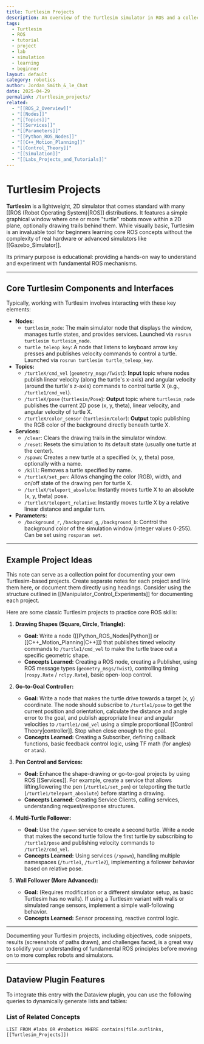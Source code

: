 ```yaml
---
title: Turtlesim Projects
description: An overview of the Turtlesim simulator in ROS and a collection point for projects and experiments using it to learn ROS concepts.
tags:
  - Turtlesim
  - ROS
  - tutorial
  - project
  - lab
  - simulation
  - learning
  - beginner
layout: default
category: robotics
author: Jordan_Smith_&_le_Chat
date: 2025-04-29
permalink: /turtlesim_projects/
related:
  - "[[ROS_2_Overview]]"
  - "[[Nodes]]"
  - "[[Topics]]"
  - "[[Services]]"
  - "[[Parameters]]"
  - "[[Python_ROS_Nodes]]"
  - "[[C++_Motion_Planning]]"
  - "[[Control_Theory]]"
  - "[[Simulation]]"
  - "[[Labs_Projects_and_Tutorials]]"
---
```


# Turtlesim Projects

**Turtlesim** is a lightweight, 2D simulator that comes standard with many [[ROS (Robot Operating System)|ROS]] distributions. It features a simple graphical window where one or more "turtle" robots move within a 2D plane, optionally drawing trails behind them. While visually basic, Turtlesim is an invaluable tool for beginners learning core ROS concepts without the complexity of real hardware or advanced simulators like [[Gazebo_Simulator]].

Its primary purpose is educational: providing a hands-on way to understand and experiment with fundamental ROS mechanisms.

---

## Core Turtlesim Components and Interfaces

Typically, working with Turtlesim involves interacting with these key elements:

* **Nodes:**
    * `turtlesim_node`: The main simulator node that displays the window, manages turtle states, and provides services. Launched via `rosrun turtlesim turtlesim_node`.
    * `turtle_teleop_key`: A node that listens to keyboard arrow key presses and publishes velocity commands to control a turtle. Launched via `rosrun turtlesim turtle_teleop_key`.
* **Topics:**
    * `/turtleX/cmd_vel` (`geometry_msgs/Twist`): **Input** topic where nodes publish linear velocity (along the turtle's x-axis) and angular velocity (around the turtle's z-axis) commands to control turtle X (e.g., `/turtle1/cmd_vel`).
    * `/turtleX/pose` (`turtlesim/Pose`): **Output** topic where `turtlesim_node` publishes the current 2D pose (x, y, theta), linear velocity, and angular velocity of turtle X.
    * `/turtleX/color_sensor` (`turtlesim/Color`): **Output** topic publishing the RGB color of the background directly beneath turtle X.
* **Services:**
    * `/clear`: Clears the drawing trails in the simulator window.
    * `/reset`: Resets the simulation to its default state (usually one turtle at the center).
    * `/spawn`: Creates a new turtle at a specified (x, y, theta) pose, optionally with a name.
    * `/kill`: Removes a turtle specified by name.
    * `/turtleX/set_pen`: Allows changing the color (RGB), width, and on/off state of the drawing pen for turtle X.
    * `/turtleX/teleport_absolute`: Instantly moves turtle X to an absolute (x, y, theta) pose.
    * `/turtleX/teleport_relative`: Instantly moves turtle X by a relative linear distance and angular turn.
* **Parameters:**
    * `/background_r`, `/background_g`, `/background_b`: Control the background color of the simulation window (integer values 0-255). Can be set using `rosparam set`.

---

## Example Project Ideas

This note can serve as a collection point for documenting your own Turtlesim-based projects. Create separate notes for each project and link them here, or document them directly using headings. Consider using the structure outlined in [[Manipulator_Control_Experiments]] for documenting each project.

Here are some classic Turtlesim projects to practice core ROS skills:

1.  **Drawing Shapes (Square, Circle, Triangle):**
    * **Goal:** Write a node ([[Python_ROS_Nodes|Python]] or [[C++_Motion_Planning|C++]]) that publishes timed velocity commands to `/turtle1/cmd_vel` to make the turtle trace out a specific geometric shape.
    * **Concepts Learned:** Creating a ROS node, creating a Publisher, using ROS message types (`geometry_msgs/Twist`), controlling timing (`rospy.Rate` / `rclpy.Rate`), basic open-loop control.

2.  **Go-to-Goal Controller:**
    * **Goal:** Write a node that makes the turtle drive towards a target (x, y) coordinate. The node should subscribe to `/turtle1/pose` to get the current position and orientation, calculate the distance and angle error to the goal, and publish appropriate linear and angular velocities to `/turtle1/cmd_vel` using a simple proportional [[Control Theory|controller]]. Stop when close enough to the goal.
    * **Concepts Learned:** Creating a Subscriber, defining callback functions, basic feedback control logic, using TF math (for angles) or `atan2`.

3.  **Pen Control and Services:**
    * **Goal:** Enhance the shape-drawing or go-to-goal projects by using ROS [[Services]]. For example, create a service that allows lifting/lowering the pen (`/turtle1/set_pen`) or teleporting the turtle (`/turtle1/teleport_absolute`) before starting a drawing.
    * **Concepts Learned:** Creating Service Clients, calling services, understanding request/response structures.

4.  **Multi-Turtle Follower:**
    * **Goal:** Use the `/spawn` service to create a second turtle. Write a node that makes the second turtle follow the first turtle by subscribing to `/turtle1/pose` and publishing velocity commands to `/turtle2/cmd_vel`.
    * **Concepts Learned:** Using services (`/spawn`), handling multiple namespaces (`/turtle1`, `/turtle2`), implementing a follower behavior based on relative pose.

5.  **Wall Follower (More Advanced):**
    * **Goal:** (Requires modification or a different simulator setup, as basic Turtlesim has no walls). If using a Turtlesim variant with walls or simulated range sensors, implement a simple wall-following behavior.
    * **Concepts Learned:** Sensor processing, reactive control logic.

---

Documenting your Turtlesim projects, including objectives, code snippets, results (screenshots of paths drawn), and challenges faced, is a great way to solidify your understanding of fundamental ROS principles before moving on to more complex robots and simulators.

--- 

## Dataview Plugin Features

To integrate this entry with the Dataview plugin, you can use the following queries to dynamically generate lists and tables:

### List of Related Concepts

```dataview
LIST FROM #labs OR #robotics WHERE contains(file.outlinks, [[Turtlesim_Projects]])